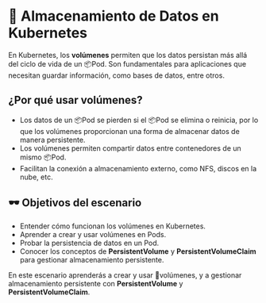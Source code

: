 # 💾 Almacenamiento de Datos en Kubernetes

En Kubernetes, los **volúmenes** permiten que los datos persistan más allá del ciclo de vida de un 📦Pod. Son fundamentales para aplicaciones que necesitan guardar información, como bases de datos, entre otros.

## ¿Por qué usar volúmenes?

- Los datos de un 📦Pod se pierden si el 📦Pod se elimina o reinicia, por lo que los volúmenes proporcionan una forma de almacenar datos de manera persistente.
- Los volúmenes permiten compartir datos entre contenedores de un mismo 📦Pod.
- Facilitan la conexión a almacenamiento externo, como NFS, discos en la nube, etc.

## 🕶️ Objetivos del escenario
- Entender cómo funcionan los volúmenes en Kubernetes.
- Aprender a crear y usar volúmenes en Pods.
- Probar la persistencia de datos en un Pod.
- Conocer los conceptos de **PersistentVolume** y **PersistentVolumeClaim** para gestionar almacenamiento persistente.


En este escenario aprenderás a crear y usar 💾volúmenes, y a gestionar almacenamiento persistente con **PersistentVolume** y **PersistentVolumeClaim**.

